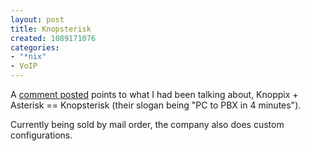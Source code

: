 ```yaml
--- 
layout: post
title: Knopsterisk
created: 1089171076
categories: 
- "*nix"
- VoIP
---
```

A <a href="http://www.bmannconsulting.com/node/view/1025#comment-1958">comment posted</a> points to what I had been talking about, Knoppix + Asterisk == Knopsterisk (their slogan being "PC to PBX in 4 minutes").

Currently being sold by mail order, the company also does custom configurations.
